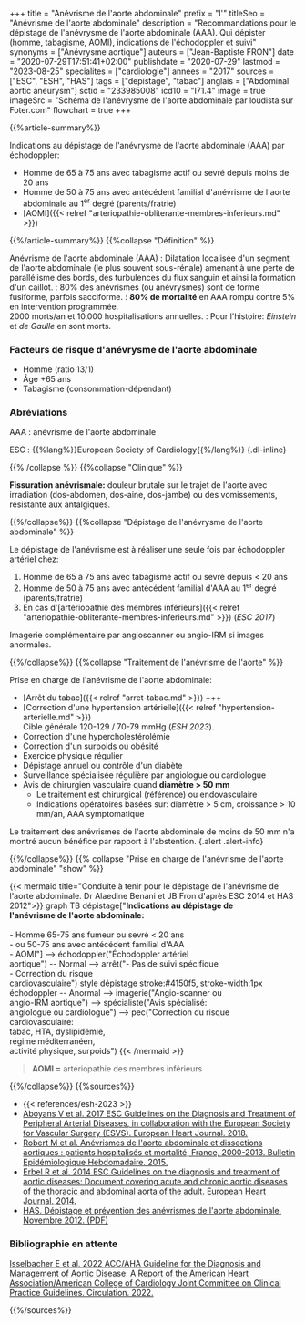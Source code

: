 +++
title = "Anévrisme de l'aorte abdominale"
prefix = "l'"
titleSeo = "Anévrisme de l'aorte abdominale"
description = "Recommandations pour le dépistage de l'anévrysme de l'aorte abdominale (AAA). Qui dépister (homme, tabagisme, AOMI), indications de l'échodoppler et suivi"
synonyms = ["Anévrysme aortique"]
auteurs = ["Jean-Baptiste FRON"]
date = "2020-07-29T17:51:41+02:00"
publishdate = "2020-07-29"
lastmod = "2023-08-25"
specialites = ["cardiologie"]
annees = "2017"
sources = ["ESC", "ESH", "HAS"]
tags = ["depistage", "tabac"]
anglais = ["Abdominal aortic aneurysm"]
sctid = "233985008"
icd10 = "I71.4"
image = true
imageSrc = "Schéma de l'anévrysme de l'aorte abdominale par loudista sur Foter.com"
flowchart = true
+++

{{%article-summary%}}

Indications au dépistage de l'anévrysme de l'aorte abdominale (AAA) par échodoppler:

- Homme de 65 à 75 ans avec tabagisme actif ou sevré depuis moins de 20 ans
- Homme de 50 à 75 ans avec antécédent familial d'anévrisme de l'aorte abdominale au 1<sup>er</sup> degré (parents/fratrie)
- [AOMI]({{< relref "arteriopathie-obliterante-membres-inferieurs.md" >}})

{{%/article-summary%}}
{{%collapse "Définition" %}}

Anévrisme de l'aorte abdominale (AAA)
: Dilatation localisée d'un segment de l'aorte abdominale (le plus souvent sous-rénale) amenant à une perte de parallélisme des bords, des turbulences du flux sanguin et ainsi la formation d'un caillot.
: 80% des anévrismes (ou anévrysmes) sont de forme fusiforme, parfois sacciforme.
: **80% de mortalité** en AAA rompu contre 5% en intervention programmée.  
2000 morts/an et 10.000 hospitalisations annuelles.
: Pour l'histoire: *Einstein* et *de Gaulle* en sont morts.

### Facteurs de risque d'anévrysme de l'aorte abdominale

- Homme (ratio 13/1)
- Âge +65 ans
- Tabagisme (consommation-dépendant)

### Abréviations

AAA
: anévrisme de l'aorte abdominale

ESC
: {{%lang%}}European Society of Cardiology{{%/lang%}}
{.dl-inline}

{{% /collapse %}}
{{%collapse "Clinique" %}}

**Fissuration anévrismale:** douleur brutale sur le trajet de l'aorte avec irradiation (dos-abdomen, dos-aine, dos-jambe) ou des vomissements, résistante aux antalgiques.

{{%/collapse%}}
{{%collapse "Dépistage de l'anévrysme de l'aorte abdominale" %}}

Le dépistage de l'anévrisme est à réaliser une seule fois par échodoppler artériel chez:

1. Homme de 65 à 75 ans avec tabagisme actif ou sevré depuis < 20 ans
2. Homme de 50 à 75 ans avec antécédent familial d'AAA au 1<sup>er</sup> degré (parents/fratrie)
3. En cas d'[artériopathie des membres inférieurs]({{< relref "arteriopathie-obliterante-membres-inferieurs.md" >}}) (*ESC 2017*)

Imagerie complémentaire par angioscanner ou angio-IRM si images anormales.

{{%/collapse%}}
{{%collapse "Traitement de l'anévrisme de l'aorte" %}}

Prise en charge de l'anévrisme de l'aorte abdominale:

- [Arrêt du tabac]({{< relref "arret-tabac.md" >}}) +++
- [Correction d'une hypertension artérielle]({{< relref "hypertension-arterielle.md" >}})  
  Cible générale 120-129 / 70-79 mmHg (*ESH 2023*).
- Correction d'une hypercholestérolémie
- Correction d'un surpoids ou obésité
- Exercice physique régulier
- Dépistage annuel ou contrôle d'un diabète
- Surveillance spécialisée régulière par angiologue ou cardiologue
- Avis de chirurgien vasculaire quand **diamètre > 50 mm**
  - Le traitement est chirurgical (référence) ou endovasculaire
  - Indications opératoires basées sur: diamètre > 5 cm, croissance > 10 mm/an, AAA symptomatique

Le traitement des anévrismes de l'aorte abdominale de moins de 50 mm n'a montré aucun bénéfice par rapport à l'abstention.
{.alert .alert-info}

{{%/collapse%}}
{{% collapse "Prise en charge de l'anévrisme de l'aorte abdominale" "show" %}}

{{< mermaid title="Conduite à tenir pour le dépistage de l'anévrisme de l'aorte abdominale. Dr Alaedine Benani et JB Fron d'après ESC 2014 et HAS 2012">}}
graph TB
  dépistage["<b>Indications au dépistage de<br>l'anévrisme de l'aorte abdominale:</b><br><br>- Homme 65-75 ans fumeur ou sevré < 20 ans<br>- ou 50-75 ans avec antécédent familial d'AAA<br>- AOMI"] --> échodoppler("Échodoppler artériel<br>aortique") -- Normal --> arrêt("- Pas de suivi spécifique<br>- Correction du risque<br>cardiovasculaire")
  style dépistage stroke:#4150f5, stroke-width:1px
    échodoppler -- Anormal --> imagerie("Angio-scanner ou<br>angio-IRM aortique") --> spécialiste("Avis spécialisé:<br>angiologue ou cardiologue") --> pec("Correction du risque<br>cardiovasculaire:<br>tabac, HTA, dyslipidémie,<br>régime méditerranéen,<br>activité physique, surpoids")
{{< /mermaid >}}

> **AOMI =** artériopathie des membres inférieurs

{{%/collapse%}}
{{%sources%}}

- {{< references/esh-2023 >}}
- [Aboyans V et al. 2017 ESC Guidelines on the Diagnosis and Treatment of Peripheral Arterial Diseases, in collaboration with the European Society for Vascular Surgery (ESVS). European Heart Journal. 2018.](https://doi.org/10.1093/eurheartj/ehx095)
- [Robert M et al. Anévrismes de l'aorte abdominale et dissections aortiques : patients hospitalisés et mortalité, France, 2000-2013. Bulletin Epidémiologique Hebdomadaire. 2015.](https://www.santepubliquefrance.fr/maladies-et-traumatismes/maladies-cardiovasculaires-et-accident-vasculaire-cerebral/anevrisme-de-l-aorte-abdominale/documents/article/anevrismes-de-l-aorte-abdominale-et-dissections-aortiques-patients-hospitalises-et-mortalite-france-2000-2013)
- [Erbel R et al. 2014 ESC Guidelines on the diagnosis and treatment of aortic diseases: Document covering acute and chronic aortic diseases of the thoracic and abdominal aorta of the adult. European Heart Journal. 2014.](https://doi.org/10.1093/eurheartj/ehu281)
- [HAS. Dépistage et prévention des anévrismes de l'aorte abdominale. Novembre 2012. (PDF)](https://www.has-sante.fr/upload/docs/application/pdf/2013-02/aaa_fiche_med_vfinale.pdf)

### Bibliographie en attente

[Isselbacher E et al. 2022 ACC/AHA Guideline for the Diagnosis and Management of Aortic Disease: A Report of the American Heart Association/American College of Cardiology Joint Committee on Clinical Practice Guidelines. Circulation. 2022.](https://www.ahajournals.org/doi/10.1161/CIR.0000000000001106)

{{%/sources%}}
